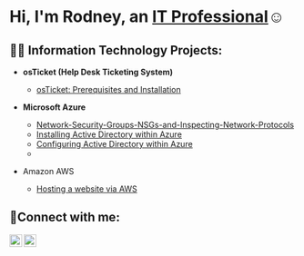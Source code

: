 <h1>Hi, I'm Rodney, an <a href="https://linkedin.com/in/rodneyachery">IT Professional</a>☺</h1>

<h2>👨‍💻 Information Technology Projects:</h2>

- <b>osTicket (Help Desk Ticketing System)</b>
  - [osTicket: Prerequisites and Installation](https://github.com/RodneyChery/osticket-prereqs)
    
    
- <b>Microsoft Azure</b>

  - [Network-Security-Groups-NSGs-and-Inspecting-Network-Protocols](https://github.com/RodneyChery/Network-Security-Groups-NSGs-and-Inspecting-Network-Protocols)
  - [Installing Active Directory within Azure](https://github.com/RodneyChery/Installing-Active-Directory-within-Azure/blob/main/README.md)
  - [Configuring Active Directory within Azure](https://github.com/RodneyChery/configure-ad)
  - 

- <c>Amazon AWS </c>
  - [Hosting a website via AWS](https://github.com/RodneyChery/wordpress-website-awscloud)
    
    

<h2>🤳Connect with me:</h2>


[<img align="left" alt="Rodney | LinkedIn" width="22px" src="https://cdn.jsdelivr.net/npm/simple-icons@v3/icons/linkedin.svg" />][linkedin]
[<img align="left" alt="Rodney | Instagram" width="22px" src="https://cdn.jsdelivr.net/npm/simple-icons@v3/icons/instagram.svg" />][instagram]


[instagram]: https://www.instagram.com/chefrodvlogs____
[linkedin]: https://linkedin.com/in/rodneyachery
